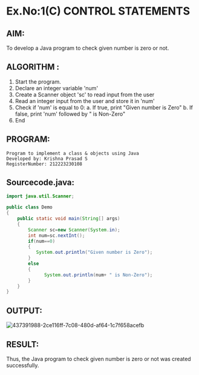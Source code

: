 # Ex.No:1(C) CONTROL STATEMENTS

## AIM:
To develop a Java program to check given number is zero or not.

## ALGORITHM :
1.	Start the program.
2.	Declare an integer variable 'num'
3.	Create a Scanner object 'sc' to read input from the user
4.	Read an integer input from the user and store it in 'num'
5.	Check if 'num' is equal to 0:
a.	If true, print "Given number is Zero"
b.	If false, print 'num' followed by " is Non-Zero"
6.	End





## PROGRAM:
 ```
Program to implement a class & objects using Java
Developed by: Krishna Prasad S
RegisterNumber: 212223230108
```

## Sourcecode.java:
```java
import java.util.Scanner;

public class Demo
{
    public static void main(String[] args)
    {
        Scanner sc=new Scanner(System.in);
        int num=sc.nextInt();
        if(num==0)
        {
           System.out.println("Given number is Zero");
        } 
        else
        {
        	  System.out.println(num+ " is Non-Zero");
        }
    }
}

```
## OUTPUT:

![437391988-2ce116ff-7c08-480d-af64-1c7f658acefb](https://github.com/user-attachments/assets/67b2657a-eef5-454a-a7d2-860501e12779)


## RESULT:
Thus, the Java program to check given number is zero or not was created successfully.

